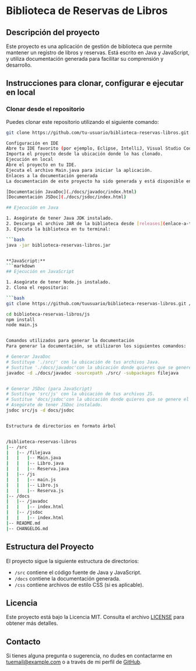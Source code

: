 # Biblioteca de Reservas de Libros

## Descripción del proyecto

Este proyecto es una aplicación de gestión de biblioteca que permite mantener un registro de libros y reservas. Está escrito en Java y JavaScript, y utiliza documentación generada para facilitar su comprensión y desarrollo.

## Instrucciones para clonar, configurar e ejecutar en local

### Clonar desde el repositorio

Puedes clonar este repositorio utilizando el siguiente comando:

````bash
git clone https://github.com/tu-usuario/biblioteca-reservas-libros.git

Configuración en IDE
Abre tu IDE favorito (por ejemplo, Eclipse, IntelliJ, Visual Studio Code, etc.).
Importa el proyecto desde la ubicación donde lo has clonado.
Ejecución en local
Abre el proyecto en tu IDE.
Ejecuta el archivo Main.java para iniciar la aplicación.
Enlaces a la documentación generada
La documentación de este proyecto ha sido generada y está disponible en los siguientes enlaces:

[Documentación JavaDoc](./docs/javadoc/index.html)
[Documentación JSDoc](./docs/jsdoc/index.html)

## Ejecución en Java

1. Asegúrate de tener Java JDK instalado.
2. Descarga el archivo JAR de la biblioteca desde [releases](enlace-a-tus-releases).
3. Ejecuta la biblioteca en tu terminal:

```bash
java -jar biblioteca-reservas-libros.jar


**JavaScript:**
```markdown
## Ejecución en JavaScript

1. Asegúrate de tener Node.js instalado.
2. Clona el repositorio:

```bash
git clone https://github.com/tuusuario/biblioteca-reservas-libros.git //TODO

cd biblioteca-reservas-libros/js
npm install
node main.js


Comandos utilizados para generar la documentación
Para generar la documentación, se utilizaron los siguientes comandos:

# Generar JavaDoc
# Sustituye './src/' con la ubicación de tus archivos Java.
# Sustitue './docs/javadoc'con la ubicación donde quieres que se genere el JavaDoc.
javadoc -d ./docs/javadoc -sourcepath ./src/ -subpackages filejava


# Generar JSDoc (para JavaScript)
# Sustituye 'src/js' con la ubicación de tus archivos JS.
# Sustitue 'docs/jsdoc'con la ubicación donde quieres que se genere el JSDoc.
# Asegúrate de tener JSDoc instalado.
jsdoc src/js -d docs/jsdoc


Estructura de directorios en formato árbol


/biblioteca-reservas-libros
|-- /src
|   |-- /filejava
|   |   |-- Main.java
|   |   |-- Libro.java
|   |   |-- Reserva.java
|   |-- /js
|   |   |-- main.js
|   |   |-- Libro.js
|   |   |-- Reserva.js
|-- /docs
|   |-- /javadoc
|   |   |-- index.html
|   |-- /jsdoc
|   |   |-- index.html
|-- README.md
|-- CHANGELOG.md
````

## Estructura del Proyecto

El proyecto sigue la siguiente estructura de directorios:

- `/src` contiene el código fuente de Java y JavaScript.
- `/docs` contiene la documentación generada.
- `/css` contiene archivos de estilo CSS (si es aplicable).

## Licencia

Este proyecto está bajo la Licencia MIT. Consulta el archivo [LICENSE](LICENSE) para obtener más detalles.

## Contacto

Si tienes alguna pregunta o sugerencia, no dudes en contactarme en [tuemail@example.com](dperser837@g.educaand.es) o a través de mi perfil de [GitHub](https://github.com/Dani-Ps).

